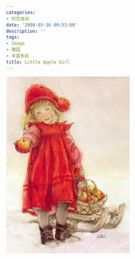 ```yaml
---
categories:
- 时空波动
date: '2008-03-16 09:53:00'
description: ''
tags:
- Image
- 德国
- 丰富多彩
title: Little Apple Girl
---
```

[![2441178990011778759S600x600Q85](/assets/spacetimewave/2014/01/h5ml2cob6g.jpg)](/assets/spacetimewave/2014/01/h5ml2cob6g.jpg)


